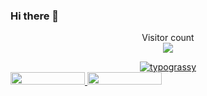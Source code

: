 ### Hi there 👋

<!--
**kasraone/kasraone** is a ✨ _special_ ✨ repository because its `README.md` (this file) appears on your GitHub profile.

Here are some ideas to get you started:

- 🔭 I’m currently working on ...
- 🌱 I’m currently learning ...
- 👯 I’m looking to collaborate on ...
- 🤔 I’m looking for help with ...
- 💬 Ask me about ...
- 📫 How to reach me: ...
- 😄 Pronouns: ...
- ⚡ Fun fact: ...
-->



<p align="center"> 
  Visitor count<br>
  <img src="https://profile-counter.glitch.me/kasraone/count.svg" />
</p>


<div align="center">
    <a href="https://github.com/kawarimidoll/typograssy">
        <img alt="typograssy" src="https://typograssy.deno.dev/api?text=KASRAONE&l0=none&l1=82d9d0&l2=027353&l3=038c4c&l4=01402e&bg=none&frame=none&speed=100&comment=">
    </a>
</div>


<div>
    <a href="https://komarev.com/ghpvc/?username=JohnKun136NVCP&style=for-the-badge&color=1C8C8C">
        <img draggable="false" style="width:119px;height:20px;" src="https://komarev.com/ghpvc/?username=JohnKun136NVCP&style=for-the-badge&color=1C8C8C">
    </a>
    <a href="https://t.me/kasraone_com">
        <img draggable="false" style="width:119px;height:20px;" src="https://img.shields.io/badge/Telegram-2CA5E0?style=for-the-badge&logo=telegram&logoColor=white">
    </a>
</div>

